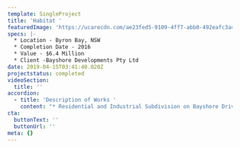 ```yaml
---
template: SingleProject
title: 'Habitat '
featuredImage: 'https://ucarecdn.com/ae23fed5-9109-4ff7-abb0-492eafc3a418/-/preview/'
specs: |-
  * Location - Byron Bay, NSW
  * Completion Date - 2016
  * Value - $6.4 Million
  * Client -Bayshore Developments Pty Ltd
date: 2019-04-15T03:41:40.020Z
projectstatus: completed
videoSection:
  title: ''
accordion:
  - title: 'Description of Works '
    content: "* Residential and Industrial Subdivision on Bayshore Drive Byron Bay\r\n* Bulk Earthworks including export of excess topsoil\r\n* Mixed use residential and industrial sub division\r\n* Both gravity sewer and sewer rising main\r\n* Stormwater pipe and culverts\r\n* Both Potable and not potable Water\r\n* Road works including kerb, AC and brick paver roads\r\n* Infiltration beds\r\n* Tie in with existing road\r\n* Connection into existing water and sewer"
cta:
  buttonText: ''
  buttonUrl: ''
meta: {}
---
```


